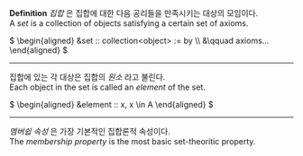 **Definition** _집합_ 은 집합에 대한 다음 공리들을 만족시키는 대상의 모임이다.  
A _set_ is a collection of objects satisfying a certain set of axioms.  

$`
\begin{aligned}
&set :: collection<object> := by \\
&\qquad axioms...
\end{aligned}
`$

---

집합에 있는 각 대상은 집합의 _원소_ 라고 불린다.  
Each object in the set is called an _element_ of the set.  

$`
\begin{aligned}
&element :: x, x \in A
\end{aligned}
`$

---

_멤버쉽 속성_ 은 가장 기본적인 집합론적 속성이다.  
The _membership property_ is the most basic set-theoritic property.  
